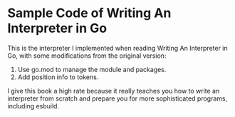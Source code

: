 # Sample Code of Writing An Interpreter in Go

This is the interpreter I implemented when reading Writing An Interpreter in Go, with some
modifications from the original version:

1. Use go.mod to manage the module and packages.
2. Add position info to tokens.

I give this book a high rate because it really teaches you how to write an
interpreter from scratch and prepare you for more sophisticated programs, including esbuild.
